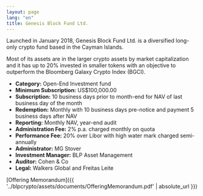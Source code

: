 ```yaml
---
layout: page
lang: "en"
title: Genesis Block Fund Ltd.
---
```


Launched in January 2018, Genesis Block Fund Ltd. is a diversified long-only crypto fund based in the Cayman Islands.
 
Most of its assets are in the larger crypto assets by market capitalization and it has up to 20% invested in smaller tokens with an objective to outperform the Bloomberg Galaxy Crypto Index (BGCI).
 
- **Category:** Open-End Investment fund
- **Minimum Subscription:** US$100,000.00
- **Subscription:** 10 business days prior to month-end for NAV of last business day of the month
- **Redemption:** Monthly with 10 business days pre-notice and payment 5 business days after NAV
- **Reporting:** Monthly NAV, year-end audit
- **Administration Fee:** 2% p.a. charged monthly on quota
- **Performance Fee:** 20% over Libor with high water mark charged semi-annually
- **Administrator:**  MG Stover
- **Investment Manager:** BLP Asset Management
- **Auditor:** Cohen & Co
- **Legal:** Walkers Global and Freitas Leite


[Offering Memorandum]({{ '../blpcrypto/assets/documents/OfferingMemorandum.pdf' | absolute_url }})
